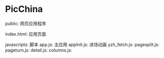 PicChina
========
public: 网页应用程序

index.html: 应用页面

javascripts: 脚本
app.js: 主应用
appInit.js: 进场动画
yzh_fetch.js:
pagesplit.js:
pageturn.js:
detail.js:
columns.js: